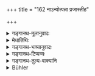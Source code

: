 +++
title = "162 नाऽन्योत्पन्ना प्रजास्तीह"

+++

<details><summary>गङ्गानथ-मूलानुवादः</summary>

What is born of another is not a ‘child’: nor is one begotten on another man’s wife; for good women a second husband is nowhere ordained.—(160).
</details>

<details><summary>मेधातिथिः</summary>

अन्येन भर्त्रा या उत्पादिता **प्रजा** सा नैव तस्याः प्रजा । अन्यदारेषु च या पुंसोत्पादिता सापि तस्य न भवति ॥ ५.१६० ॥
</details>

<details><summary>गङ्गानथ-भाष्यानुवादः</summary>

The child that is born for her from another man is not her ‘child’; similarly what is begotten by a man on another man’s wife is not his child.—(160)
</details>

<details><summary>गङ्गानथ-टिप्पन्यः</summary>

(Verse 162 of others.)

‘*Naprajā*’—‘Is not her offspring at all’ (Medhātithi, Nārāyaṇa and Nandana);—‘is not her *lawful* child’ (Kullūka and Govindarāja).
</details>

<details><summary>गङ्गानथ-तुल्य-वाक्यानि</summary>

**(verses 5.154-163)  
**

See Comparative notes for [Verse 5.154].
</details>

<details><summary>Bühler</summary>

162	Offspring begotten by another man is here not (considered lawful), nor (does offspring begotten) on another man's wife (belong to the begetter), nor is a second husband anywhere prescribed for virtuous women.
</details>
